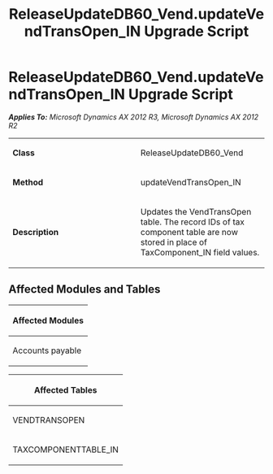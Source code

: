 ﻿---
title: ReleaseUpdateDB60_Vend.updateVendTransOpen_IN Upgrade Script
TOCTitle: ReleaseUpdateDB60_Vend.updateVendTransOpen_IN Upgrade Script
ms:assetid: 17c6c941-f766-f3ca-5c65-ae0592fbd927
ms:mtpsurl: https://msdn.microsoft.com/en-us/library/JJ718589(v=AX.60)
ms:contentKeyID: 49706873
ms.date: 05/18/2015
mtps_version: v=AX.60
---

# ReleaseUpdateDB60\_Vend.updateVendTransOpen\_IN Upgrade Script 


_**Applies To:** Microsoft Dynamics AX 2012 R3, Microsoft Dynamics AX 2012 R2_

<table>
<colgroup>
<col style="width: 50%" />
<col style="width: 50%" />
</colgroup>
<tbody>
<tr class="odd">
<td><p><strong>Class</strong></p></td>
<td><p>ReleaseUpdateDB60_Vend</p></td>
</tr>
<tr class="even">
<td><p><strong>Method</strong></p></td>
<td><p>updateVendTransOpen_IN</p></td>
</tr>
<tr class="odd">
<td><p><strong>Description</strong></p></td>
<td><p>Updates the VendTransOpen table. The record IDs of tax component table are now stored in place of TaxComponent_IN field values.</p></td>
</tr>
</tbody>
</table>


## Affected Modules and Tables

<table>
<colgroup>
<col style="width: 100%" />
</colgroup>
<thead>
<tr class="header">
<th><p>Affected Modules</p></th>
</tr>
</thead>
<tbody>
<tr class="odd">
<td><p>Accounts payable</p></td>
</tr>
</tbody>
</table>


<table>
<colgroup>
<col style="width: 100%" />
</colgroup>
<thead>
<tr class="header">
<th><p>Affected Tables</p></th>
</tr>
</thead>
<tbody>
<tr class="odd">
<td><p>VENDTRANSOPEN</p></td>
</tr>
<tr class="even">
<td><p>TAXCOMPONENTTABLE_IN</p></td>
</tr>
</tbody>
</table>

  


